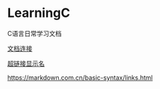 # LearningC
C语言日常学习文档

[文档连接](文档连接 "https://www.notion.so/C-8fb1a76ebc4544b7a3d3015ccff8e0c1")



<a href="https://www.notion.so/C-8fb1a76ebc4544b7a3d3015ccff8e0c1" title="超链接title">超链接显示名</a>

https://markdown.com.cn/basic-syntax/links.html
